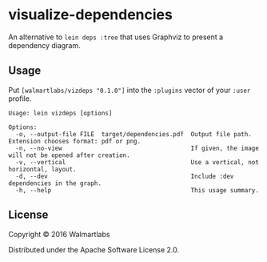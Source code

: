 # visualize-dependencies

An alternative to `lein deps :tree` that uses Graphviz to present
a dependency diagram.

## Usage

Put `[walmartlabs/vizdeps "0.1.0"]` into the `:plugins` vector of your `:user`
profile.

```
Usage: lein vizdeps [options]

Options:
  -o, --output-file FILE  target/dependencies.pdf  Output file path. Extension chooses format: pdf or png.
  -n, --no-view                                    If given, the image will not be opened after creation.
  -v, --vertical                                   Use a vertical, not horizontal, layout.
  -d, --dev                                        Include :dev dependencies in the graph.
  -h, --help                                       This usage summary.
```
  
## License

Copyright © 2016 Walmartlabs

Distributed under the Apache Software License 2.0.
